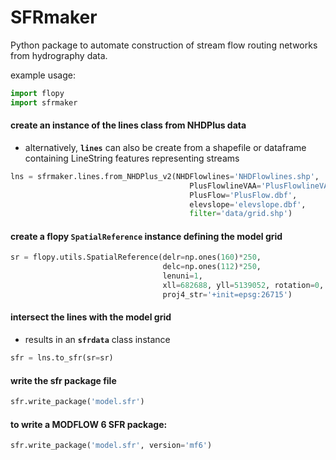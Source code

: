 SFRmaker
=
Python package to automate construction of stream flow routing networks from hydrography data.

example usage:  

```python
import flopy
import sfrmaker
```
#### create an instance of the lines class from NHDPlus data 
* alternatively, **`lines`** can also be create from a shapefile or dataframe containing LineString features representing streams

```python
lns = sfrmaker.lines.from_NHDPlus_v2(NHDFlowlines='NHDFlowlines.shp',  
                            			PlusFlowlineVAA='PlusFlowlineVAA.dbf',  
                            			PlusFlow='PlusFlow.dbf',  
                            			elevslope='elevslope.dbf',  
                            			filter='data/grid.shp')
```
#### create a flopy `SpatialReference` instance defining the model grid

```python
sr = flopy.utils.SpatialReference(delr=np.ones(160)*250,
                                  delc=np.ones(112)*250,
                                  lenuni=1,
                                  xll=682688, yll=5139052, rotation=0,
                                  proj4_str='+init=epsg:26715')
```

#### intersect the lines with the model grid
* results in an **`sfrdata`** class instance

```python
sfr = lns.to_sfr(sr=sr)
```

#### write the sfr package file

```python
sfr.write_package('model.sfr')
```
#### to write a MODFLOW 6 SFR package:

```python
sfr.write_package('model.sfr', version='mf6')
```